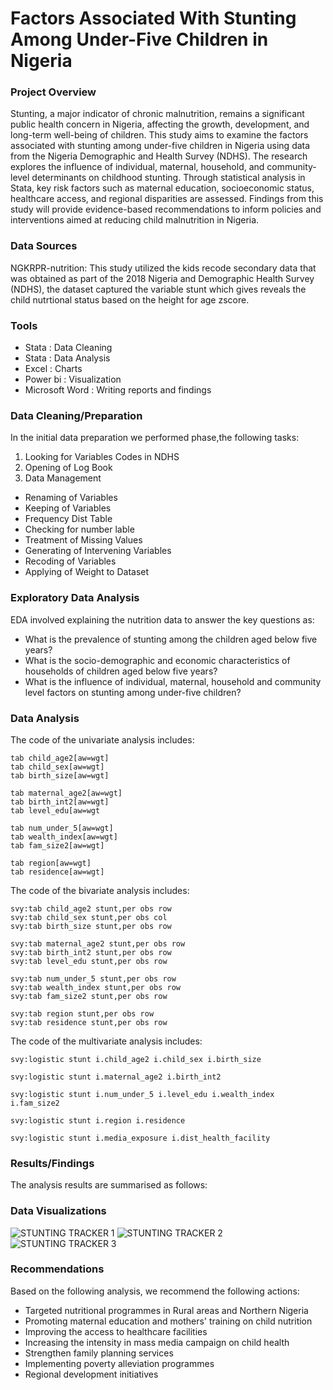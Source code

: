 # Factors Associated With Stunting Among Under-Five Children in Nigeria

### Project Overview

Stunting, a major indicator of chronic malnutrition, remains a significant public health concern in Nigeria, affecting the growth, development, and long-term well-being of children. This study aims to examine the factors associated with stunting among under-five children in Nigeria using data from the Nigeria Demographic and Health Survey (NDHS). The research explores the influence of individual, maternal, household, and community-level determinants on childhood stunting. Through statistical analysis in Stata, key risk factors such as maternal education, socioeconomic status, healthcare access, and regional disparities are assessed. Findings from this study will provide evidence-based recommendations to inform policies and interventions aimed at reducing child malnutrition in Nigeria.

### Data Sources

NGKRPR-nutrition: This study utilized the kids recode secondary data that was obtained as part of the 2018 Nigeria and Demographic Health Survey (NDHS), the dataset captured the variable stunt which gives reveals the child nutrtional status based on the height for age zscore.

### Tools

- Stata : Data Cleaning
- Stata : Data Analysis
- Excel : Charts
- Power bi : Visualization
- Microsoft Word : Writing reports and findings

### Data Cleaning/Preparation

In the initial data preparation we performed phase,the following tasks:
1. Looking for Variables Codes in NDHS
2. Opening of Log Book
3. Data Management
- Renaming of Variables
- Keeping of Variables
- Frequency Dist Table
- Checking for number lable
- Treatment of Missing Values
- Generating of Intervening Variables
- Recoding of Variables
- Applying of Weight to Dataset

### Exploratory Data Analysis
EDA involved explaining the nutrition data to answer the key questions as:

- What is the prevalence of stunting among the children aged below five years?
- What is the socio-demographic and economic characteristics of households of children aged below five years?
- What is the influence of individual, maternal, household and community level factors on stunting among under-five children?

### Data Analysis
The code of the univariate analysis includes:
```Percentage Distribution of Stunting by Individual Factors
tab child_age2[aw=wgt]
tab child_sex[aw=wgt]
tab birth_size[aw=wgt]
```
```Percentage Distribution of Stunting by Maternal Factors
tab maternal_age2[aw=wgt]
tab birth_int2[aw=wgt]
tab level_edu[aw=wgt
```
```Percentage Distribution of Stunting by Household Factors
tab num_under_5[aw=wgt]
tab wealth_index[aw=wgt]
tab fam_size2[aw=wgt]
```
```Percentage Distribution of Stunting by Community Factors
tab region[aw=wgt]
tab residence[aw=wgt]
```
The code of the bivariate analysis includes:
``` Cross tabulation of stunting by individual factors
svy:tab child_age2 stunt,per obs row
svy:tab child_sex stunt,per obs col
svy:tab birth_size stunt,per obs row
``` 
```Cross tabulation of stunting by maternal factors
svy:tab maternal_age2 stunt,per obs row
svy:tab birth_int2 stunt,per obs row
svy:tab level_edu stunt,per obs row
```
```Cross tabulation of stunting by household factors
svy:tab num_under_5 stunt,per obs row
svy:tab wealth_index stunt,per obs row
svy:tab fam_size2 stunt,per obs row
```
```Cross tabulation of stunting by community factors
svy:tab region stunt,per obs row
svy:tab residence stunt,per obs row
```
The code of the multivariate analysis includes:
```Influence of Individual level factors on stunting
svy:logistic stunt i.child_age2 i.child_sex i.birth_size
```
```Influence of Maternal level factors on stunting
svy:logistic stunt i.maternal_age2 i.birth_int2
```
```Influence of Household level factors on stunting
svy:logistic stunt i.num_under_5 i.level_edu i.wealth_index i.fam_size2
```
```Influence of Community level factors on stunting
svy:logistic stunt i.region i.residence
```
```Influence of media exposure and distance to health facility
svy:logistic stunt i.media_exposure i.dist_health_facility
```
### Results/Findings
The analysis results are summarised as follows:

### Data Visualizations
![STUNTING TRACKER 1](https://github.com/user-attachments/assets/1bd2d30f-61c3-4ba4-8e60-28fac231e06e)
![STUNTING TRACKER 2](https://github.com/user-attachments/assets/d0212b84-0423-4090-9d35-7700f34852d0)
![STUNTING TRACKER 3](https://github.com/user-attachments/assets/3d95b0d4-e1d3-47db-ad5b-98d12247d871)

### Recommendations
Based on the following analysis, we recommend the following actions:
- Targeted nutritional programmes in Rural areas and Northern Nigeria
- Promoting maternal education and mothers' training on child nutrition
- Improving the access to healthcare facilities
- Increasing the intensity in mass media campaign on child health
- Strengthen family planning services
- Implementing poverty alleviation programmes
- Regional development initiatives
